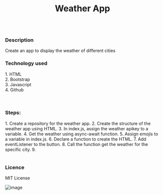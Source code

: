 

<h1 align='center'>Weather App</h1>
<br><br>
<h3>Description</h3>

<p>Create an app to display the weather of different cities<P>

<h3>Technology used</h3>
1. HTML <br>
2. Bootstrap <br>
3. Javascript<br>
4. Github<br>
<br><br>

<h3>Steps: </h3>
1.  Create a repository for the weather app.
2.  Create the structure of the weather app using HTML.
3.  In index.js, assign the weather apikey to a variable.
4.  Get the weather using async-await function.
5.  Assign emojis to a variable in index.js.
6.  Declare a function to create the HTML.
7.  Add eventListener to the button.
8.  Call the function  get the weather for the specific city.
9.  <br><br>
<h3>Licence</h3>
MIT License




![image](https://user-images.githubusercontent.com/75956735/108943207-7556b000-76ac-11eb-92e9-0c4ad1e96f69.png)
